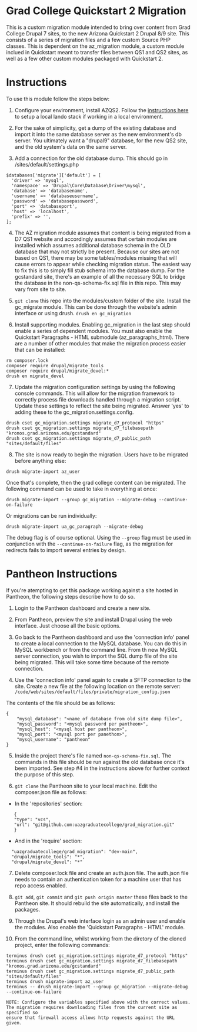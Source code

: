 # Grad College Quickstart 2 Migration

This is a custom migration module intended to bring over content from Grad College Drupal 7 sites, to the new Arizona Quickstart 2 Drupal 8/9 site. This consists of a series of migration files and a few custom Source PHP classes. This is dependent on the az_migration module, a custom module inclued in Quickstart meant to transfer files between QS1 and QS2 sites, as well as a few other custom modules packaged with Quickstart 2.

# Instructions

To use this module follow the steps below:

1. Configure your environment, install AZQS2. Follow the [instructions here](https://github.com/az-digital/az_quickstart/blob/main/CONTRIBUTING.md#local-development) to setup a local lando stack if working in a local environment.

2. For the sake of simplicity, get a dump of the existing database and import it into the same database server as the new environment's db server. You ultimately want a "drupal9" database, for the new QS2 site, and the old system's data on the same server.

3. Add a connection for the old database dump. This should go in /sites/default/settings.php

  ```
  $databases['migrate']['default'] = [
    'driver' => 'mysql',
    'namespace' => 'Drupal\Core\Database\Driver\mysql',
    'database' => 'databasename',
    'username' => 'databaseusername',
    'password' => 'databasepassword',
    'port' => 'databaseport',
    'host' => 'localhost',
    'prefix' => '',
  ];
  ```

4. The AZ migration module assumes that content is being migrated from a D7 QS1 website and accordingly assumes that certain modules are installed which assumes additional database schema in the OLD database that may not strictly be present. Because our sites are not based on QS1, there may be some tables/modules missing that will cause errors to appear while checking migration status. The easiest way to fix this is to simply fill stub schema into the database dump. For the gcstandard site, there's an example of all the necessary SQL to bridge the database in the non-qs-schema-fix.sql file in this repo. This may vary from site to site.

5. `git clone` this repo into the modules/custom folder of the site. Install the gc_migrate module. This can be done through the website's admin interface or using drush.
`drush en gc_migration`

6. Install supporting modules. Enabling gc_migration in the last step should enable a series of dependent modules. You must also enable the Quickstart Paragraphs - HTML submodule (az_paragraphs_html). There are a number of other modules that make the migration process easier that can be installed:
```
rm composer.lock
composer require drupal/migrate_tools
composer require drupal/migrate_devel:*
drush en migrate_devel
```

7. Update the migration configuration settings by using the following console commands. This will allow for the migration framework to correctly process file downloads handled through a migration script. Update these settings to reflect the site being migrated. Answer 'yes' to adding these to the gc_migration.settings.config.
```
drush cset gc_migration.settings migrate_d7_protocol "https"
drush cset gc_migration.settings migrate_d7_filebasepath "kronos.grad.arizona.edu/gcstandard"
drush cset gc_migration.settings migrate_d7_public_path "sites/default/files"
```

8. The site is now ready to begin the migration. Users have to be migrated before anything else:
```
drush migrate-import az_user
```
Once that's complete, then the grad college content can be migrated. The following command can be used to take in everything at once:
```
drush migrate-import --group gc_migration --migrate-debug --continue-on-failure
```

Or migrations can be run individually:
```
drush migrate-import ua_gc_paragraph --migrate-debug
```

The debug flag is of course optional. Using the `--group` flag must be used in conjunction with the `--continue-on-failure` flag, as the migration for redirects fails to import several entries by design.


# Pantheon Instructions

If you're atempting to get this package working against a site hosted in Pantheon, the following steps describe how to do so.

1. Login to the Pantheon dashboard and create a new site.

2. From Pantheon, preview the site and install Drupal using the web interface. Just choose all the basic options.

3. Go back to the Pantheon dashboard and use the 'connection info' panel to create a local connection to the MySQL database. You can do this in MySQL workbench or from the command line. From th new MySQL server connection, you wish to import the SQL dump file of the site being migrated. This will take some time because of the remote connection.

4. Use the 'connection info' panel again to create a SFTP connection to the site. Create a new file at the following location on the remote server:
`/code/web/sites/default/files/private/migration_config.json`

The contents of the file should be as follows:

```
{
	"mysql_database": "<name of database from old site dump file>",
	"mysql_password": "<mysql password per pantheon>",
	"mysql_host": "<mysql host per pantheon>",
	"mysql_port": "<mysql port per panethon>",
	"mysql_username": "pantheon"
}
```

5. Inside the project there's file named `non-qs-schema-fix.sql`. The commands in this file should be run against the old database once it's been imported. See step #4 in the instructions above for further context the purpose of this step.

6. `git clone` the Pantheon site to your local machine. Edit the composer.json file as follows:

 - In the 'repositories' section: 
 ```
    {
    "type": "vcs",
    "url": "git@github.com:uazgraduatecollege/grad_migration.git"
    }
  ```
 - And in the 'require' section:
  ```
    "uazgraduatecollege/grad_migration": "dev-main",
    "drupal/migrate_tools": "*",
    "drupal/migrate_devel": "*" 
  ```

7. Delete composer.lock file and create an auth.json file. The auth.json file needs to contain an authentication token for a machine user that has repo access enabled.

8. `git add`, `git commit` and `git push origin master` these files back to the Pantheon site. It should rebuild the site automatically, and install the packages.

9. Through the Drupal's web interface login as an admin user and enable the modules. Also enable the 'Quickstart Paragraphs - HTML' module.

10. From the command line, whilst working from the diretory of the cloned project, enter the following commands:
```
terminus drush cset gc_migration.settings migrate_d7_protocol "https"
terminus drush cset gc_migration.settings migrate_d7_filebasepath "kronos.grad.arizona.edu/gcstandard"
terminus drush cset gc_migration.settings migrate_d7_public_path "sites/default/files"
terminus drush migrate-import az_user
terminus -- drush migrate-import --group gc_migration --migrate-debug --continue-on-failure

NOTE: Configure the variables specified above with the correct values. The migration requires downloading files from the current site as specified so
ensure that firewall access allows http requests against the URL given.


